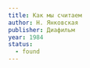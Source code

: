 ```yaml
---
title: Как мы считаем
author: Н. Янковская
publisher: Диафильм
year: 1984
status:
  - found
---
```

